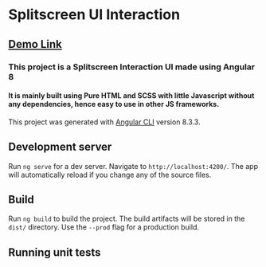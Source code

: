 # Splitscreen UI Interaction

## [Demo Link](https://github.com/IronLad85/Splitscreen-UI-Interaction)
### This project is a Splitscreen Interaction UI made using Angular 8

#### It is mainly built using Pure HTML and SCSS with little Javascript without any dependencies, hence easy to use in other JS frameworks.

This project was generated with [Angular CLI](https://github.com/angular/angular-cli) version 8.3.3.

## Development server

Run `ng serve` for a dev server. Navigate to `http://localhost:4200/`. The app will automatically reload if you change any of the source files.

## Build

Run `ng build` to build the project. The build artifacts will be stored in the `dist/` directory. Use the `--prod` flag for a production build.

## Running unit tests